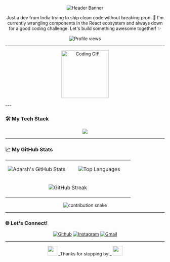 <p align="center">
  <img src="https://capsule-render.vercel.app/api?type=waving&color=auto&height=250&section=header&text=Hey!%20I'm%20Adarsh&fontSize=80&fontColor=ffffff&animation=fadeIn" alt="Header Banner"/>
</p>

<p align="center">
  Just a dev from India trying to ship clean code without breaking prod. 🚀 I'm currently wrangling components in the React ecosystem and always down for a good coding challenge. Let's build something awesome together! ✨
</p>

<p align="center">
  <img src="https://komarev.com/ghpvc/?username=Mr1ARC&label=PROFILE+VIEWS&color=0e75b6&style=flat-square" alt="Profile views" />
</p>

---
<p align="center">
  <img src="https://media.giphy.com/media/v1.Y2lkPTc5MGI3NjExOHY5a2N4ZzVjZ2w3OXk3c2k1M2ZqMm1hcTc4MzBnbXkyajM5YnVoeSZlcD12MV9naWZzX3NlYXJjaCZjdD1n/12q7JyfK1UolW0/giphy.gif" width="150" alt="Coding GIF" />
</p>
---

### 🛠️ My Tech Stack

<p align="center">
  <a href="https://skillicons.dev">
    <img src="https://skillicons.dev/icons?i=html,css,tailwind,js,react,python,ts,nextjs,go,rust&perline=5" />
  </a>
</p>

---

### 📈 My GitHub Stats

<table>
  <tr>
    <td valign="top" width="50%">
      <p align="center">
        <img src="https://github-readme-stats.vercel.app/api?username=Mr1ARC&show_icons=true&theme=tokyonight&hide_border=true&count_private=true" alt="Adarsh's GitHub Stats" />
      </p>
    </td>
    <td valign="top" width="50%">
      <p align="center">
        <img src="https://github-readme-stats.vercel.app/api/top-langs/?username=Mr1ARC&layout=compact&theme=tokyonight&hide_border=true" alt="Top Languages" />
      </p>
    </td>
  </tr>
  <tr>
    <td colspan="2">
      <p align="center">
        <img src="https://streak-stats.demolab.com/?user=Mr1ARC&theme=tokyonight&hide_border=true" alt="GitHub Streak" />
      </p>
    </td>
  </tr>
</table>

<p align="center">
  <img src="https://raw.githubusercontent.com/Mr1ARC/Mr1ARC/output/github-contribution-grid-snake.svg" alt="contribution snake" />
</p>

---

### 🌐 Let's Connect!

<p align="center">
  <a href="https://github.com/Mr1ARC" target="_blank"><img alt="Github" src="https://img.shields.io/badge/GitHub-1A1B27?style=for-the-badge&logo=github&logoColor=white" /></a>
  <a href="https://www.instagram.com/_adarsh.exe/" target="_blank"><img alt="Instagram" src="https://img.shields.io/badge/Instagram-E4405F?style=for-the-badge&logo=instagram&logoColor=white" /></a>
  <a href="mailto:chauhanadarshrt29@gmail.com" target="_blank"><img alt="Gmail" src="https://img.shields.io/badge/Gmail-D14836?style=for-the-badge&logo=gmail&logoColor=white" /></a>
</p>

---

<p align="center">
  <img src="https://user-images.githubusercontent.com/73097560/115834477-dbab4500-a447-11eb-908a-1395b6fd20ec.gif" width="30"/> _Thanks for stopping by!_ <img src="https://user-images.githubusercontent.com/73097560/115834477-dbab4500-a447-11eb-908a-1395b6fd20ec.gif" width="30"/>
</p>

